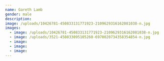 ```yaml
---
name: Gareth Lamb
gender: male
description:
image: /uploads/10426781-450833131771923-2109629316162081038-n.jpg
images:
  - image: /uploads/10426781-450833131771923-2109629316162081038-n.jpg
  - image: /uploads/3521-450833095105260-6970020734358354854-n.jpg
  - image:
  - image:
  - image:
---
```



